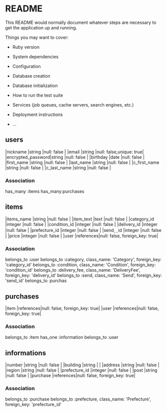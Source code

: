 # README

This README would normally document whatever steps are necessary to get the
application up and running.

Things you may want to cover:

* Ruby version

* System dependencies

* Configuration

* Database creation

* Database initialization

* How to run the test suite

* Services (job queues, cache servers, search engines, etc.)

* Deployment instructions

* ...




## users

|nickname          |string    |null: false             |
|email             |string    |null: false,unique: true|
|encrypted_password|string    |null: false             |
|birthday          |date      |null: false             |
|first_name        |string    |null: false             |
|last_name         |string    |null: false             |
|c_first_name      |string    |null: false             |
|c_last_name       |string    |null: false             |

### Association

has_many :items
has_many:purchases


## items 

|items_name        |string    |null: false                   |
|item_text         |text      |null: false                   |
|category_id       |integer   |null: false                   |
|condition_id      |integer   |null: false                   |
|delivery_id       |integer   |null: false                   |
|prefecture_id     |integer   |null: false                   |
|send＿id          |integer   |null: false                   |
|price             |integer   |null: false                   |
|user              |references|null: false, foreign_key: true|

### Association

belongs_to :user
belongs_to :category, class_name: 'Category', foreign_key: 'category_id'
belongs_to :condition, class_name: 'Condition', foreign_key: 'condition_id'
belongs_to :delivery_fee, class_name: 'DeliveryFee', foreign_key: 'delivery_id'
belongs_to :send, class_name: 'Send', foreign_key: 'send_id'
belongs_to :purchas

## purchases
|item             |references|null: false, foreign_key: true|
|user             |references|null: false, foreign_key: true|

### Association

belongs_to :item
has_one :information
belongs_to :user


## informations
|number            |string    |null: false      |
|building          |string    |                 |
|address           |string    |null: false      |
|region            |string    |null: false      |
|prefecture_id     |integer   |null: false      |
|post              |string    |null: false      |
|purchase       |references|null: false, foreign_key: true|

### Association

belongs_to :purchase
belongs_to :prefecture, class_name: 'Prefecture', foreign_key: 'prefecture_id'